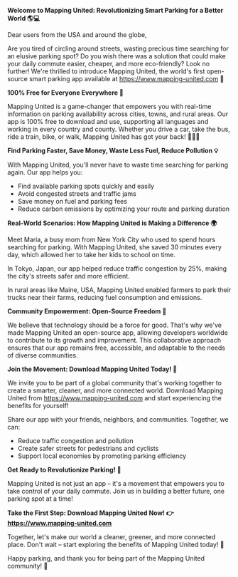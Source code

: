 **Welcome to Mapping United: Revolutionizing Smart Parking for a Better World 🌎💻**

Dear users from the USA and around the globe,

Are you tired of circling around streets, wasting precious time searching for an elusive parking spot? Do you wish there was a solution that could make your daily commute easier, cheaper, and more eco-friendly? Look no further! We're thrilled to introduce Mapping United, the world's first open-source smart parking app available at https://www.mapping-united.com 🚀

**100% Free for Everyone Everywhere 🌟**

Mapping United is a game-changer that empowers you with real-time information on parking availability across cities, towns, and rural areas. Our app is 100% free to download and use, supporting all languages and working in every country and county. Whether you drive a car, take the bus, ride a train, bike, or walk, Mapping United has got your back! 🚴‍♀️🚌

**Find Parking Faster, Save Money, Waste Less Fuel, Reduce Pollution 💡**

With Mapping United, you'll never have to waste time searching for parking again. Our app helps you:

* Find available parking spots quickly and easily
* Avoid congested streets and traffic jams
* Save money on fuel and parking fees
* Reduce carbon emissions by optimizing your route and parking duration

**Real-World Scenarios: How Mapping United is Making a Difference 🌍**

Meet Maria, a busy mom from New York City who used to spend hours searching for parking. With Mapping United, she saved 30 minutes every day, which allowed her to take her kids to school on time.

In Tokyo, Japan, our app helped reduce traffic congestion by 25%, making the city's streets safer and more efficient.

In rural areas like Maine, USA, Mapping United enabled farmers to park their trucks near their farms, reducing fuel consumption and emissions.

**Community Empowerment: Open-Source Freedom 🌟**

We believe that technology should be a force for good. That's why we've made Mapping United an open-source app, allowing developers worldwide to contribute to its growth and improvement. This collaborative approach ensures that our app remains free, accessible, and adaptable to the needs of diverse communities.

**Join the Movement: Download Mapping United Today! 🎉**

We invite you to be part of a global community that's working together to create a smarter, cleaner, and more connected world. Download Mapping United from https://www.mapping-united.com and start experiencing the benefits for yourself!

Share our app with your friends, neighbors, and communities. Together, we can:

* Reduce traffic congestion and pollution
* Create safer streets for pedestrians and cyclists
* Support local economies by promoting parking efficiency

**Get Ready to Revolutionize Parking! 🚀**

Mapping United is not just an app – it's a movement that empowers you to take control of your daily commute. Join us in building a better future, one parking spot at a time!

**Take the First Step: Download Mapping United Now! 👉 https://www.mapping-united.com**

Together, let's make our world a cleaner, greener, and more connected place. Don't wait – start exploring the benefits of Mapping United today! 🌟

Happy parking, and thank you for being part of the Mapping United community! 🙏